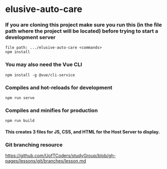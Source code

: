 # elusive-auto-care

### If you are cloning this project make sure you run this (in the file path where the project will be located) before trying to start a development server
```
file path: .../elusive-auto-care <commands>
npm install
```

### You may also need the Vue CLI
```
npm install -g @vue/cli-service
```

### Compiles and hot-reloads for development
```
npm run serve
```

### Compiles and minifies for production
```
npm run build
```
#### This creates 3 files for JS, CSS, and HTML for the Host Server to display.

### Git branching resource

https://github.com/UofTCoders/studyGroup/blob/gh-pages/lessons/git/branches/lesson.md
